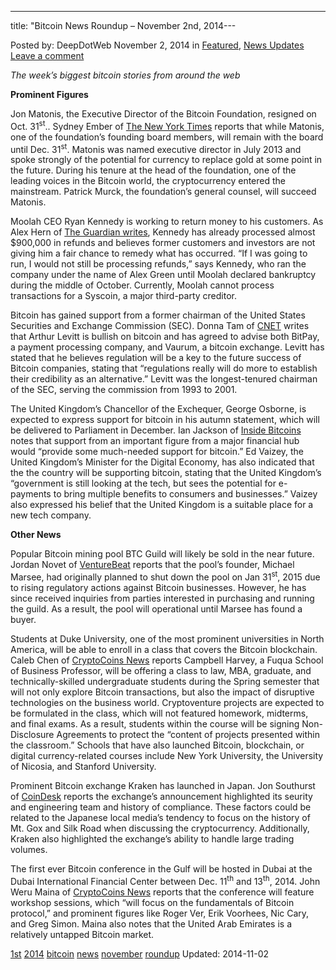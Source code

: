 ---
title: "Bitcoin News Roundup – November 2nd, 2014---

<article class="post-listing post-7930 post type-post status-publish format-standard has-post-thumbnail hentry  tag-1st tag-1779 tag-bitcoin tag-news tag-november tag-roundup">
Posted by: DeepDotWeb
<span>November 2, 2014</span>
<span>in <a href="https://www.deepdotweb.com/category/deepdot-news/" rel="category tag">Featured</a>, <a href="https://www.deepdotweb.com/category/news-updates/" rel="category tag">News Updates</a></span>
<a href="/2014/11/02/bitcoin-news-roundup-november-2st-2014/#respond">Leave a comment</a></span>
</p>
<p><em>The week&#8217;s biggest bitcoin stories from around the web</em></p>
<p><strong>Prominent Figures</strong></p>
<p>Jon Matonis, the Executive Director of the Bitcoin Foundation, resigned on Oct. 31<sup>st</sup>.. Sydney Ember of <a href="http://dealbook.nytimes.com/2014/10/30/bitcoin-foundations-executive-director-jon-matonis-resigns/">The New York Times</a> reports that while Matonis, one of the foundation&#8217;s founding board members, will remain with the board until Dec. 31<sup>st</sup>. Matonis was named executive director in July 2013 and spoke strongly of the potential for currency to replace gold at some point in the future. During his tenure at the head of the foundation, one of the leading voices in the Bitcoin world, the cryptocurrency entered the mainstream. Patrick Murck, the foundation&#8217;s general counsel, will succeed Matonis.</p>
<p>Moolah CEO Ryan Kennedy is working to return money to his customers. As Alex Hern of <a href="http://www.theguardian.com/technology/2014/oct/30/missing-bitcoin-cash-not-missing-moolah-ceo">The Guardian writes</a>, Kennedy has already processed almost $900,000 in refunds and believes former customers and investors are not giving him a fair chance to remedy what has occurred. “If I was going to run, I would not still be processing refunds,” says Kennedy, who ran the company under the name of Alex Green until Moolah declared bankruptcy during the middle of October. Currently, Moolah cannot process transactions for a Syscoin, a major third-party creditor.</p>
<p>Bitcoin has gained support from a former chairman of the United States Securities and Exchange Commission (SEC). Donna Tam of <a href="http://www.cnet.com/news/former-sec-chairman-bullish-on-bitcoin-lends-advice-to-companies/">CNET</a> writes that Arthur Levitt is bullish on bitcoin and has agreed to advise both BitPay, a payment processing company, and Vaurum, a bitcoin exchange. Levitt has stated that he believes regulation will be a key to the future success of Bitcoin companies, stating that “regulations really will do more to establish their credibility as an alternative.” Levitt was the longest-tenured chairman of the SEC, serving the commission from 1993 to 2001.</p>
<p>The United Kingdom&#8217;s Chancellor of the Exchequer, George Osborne, is expected to express support for bitcoin in his autumn statement, which will be delivered to Parliament in December. Ian Jackson of <a href="http://insidebitcoins.com/news/uk-minister-expects-bitcoin-to-benefit-consumers-and-the-wider-economy/25910">Inside Bitcoins</a> notes that support from an important figure from a major financial hub would “provide some much-needed support for bitcoin.” Ed Vaizey, the United Kingdom&#8217;s Minister for the Digital Economy, has also indicated that the the country will be supporting bitcoin, stating that the United Kingdom&#8217;s “government is still looking at the tech, but sees the potential for e-payments to bring multiple benefits to consumers and businesses.” Vaizey also expressed his belief that the United Kingdom is a suitable place for a new tech company.</p>
<p><strong>Other News</strong></p>
<p>Popular Bitcoin mining pool BTC Guild will likely be sold in the near future. Jordan Novet of <a href="http://venturebeat.com/2014/10/31/major-bitcoin-mining-pool-btc-guild-likely-being-sold-after-shutdown-warning/">VentureBeat</a> reports that the pool&#8217;s founder, Michael Marsee, had originally planned to shut down the pool on Jan 31<sup>st</sup>, 2015 due to rising regulatory actions against Bitcoin businesses. However, he has since received inquiries from parties interested in purchasing and running the guild. As a result, the pool will operational until Marsee has found a buyer.</p>
<p>Students at Duke University, one of the most prominent universities in North America, will be able to enroll in a class that covers the Bitcoin blockchain. Caleb Chen of <a href="https://www.cryptocoinsnews.com/duke-university-professor-offers-bitcoin-blockchain-themed-class-innovation-cryptoventures/">CryptoCoins News</a> reports Campbell Harvey, a Fuqua School of Business Professor, will be offering a class to law, MBA, graduate, and technically-skilled undergraduate students during the Spring semester that will not only explore Bitcoin transactions, but also the impact of disruptive technologies on the business world. Cryptoventure projects are expected to be formulated in the class, which will not featured homework, midterms, and final exams. As a result, students within the course will be signing Non-Disclosure Agreements to protect the “content of projects presented within the classroom.” Schools that have also launched Bitcoin, blockchain, or digital currency-related courses include New York University, the University of Nicosia, and Stanford University.</p>
<p>Prominent Bitcoin exchange Kraken has launched in Japan. Jon Southurst of <a href="http://www.coindesk.com/bitcoin-exchange-kraken-launches-japan/">CoinDesk</a> reports the exchange&#8217;s announcement highlighted its seurity and engineering team and history of compliance. These factors could be related to the Japanese local media&#8217;s tendency to focus on the history of Mt. Gox and Silk Road when discussing the cryptocurrency. Additionally, Kraken also highlighted the exchange&#8217;s ability to handle large trading volumes.</p>
<p>The first ever Bitcoin conference in the Gulf will be hosted in Dubai at the Dubai International Financial Center between Dec. 11<sup>th</sup> and 13<sup>th</sup>, 2014. John Weru Maina of <a href="https://www.cryptocoinsnews.com/dubai-set-host-bitcoin-conference/">CryptoCoins News</a> reports that the conference will feature workshop sessions, which “will focus on the fundamentals of Bitcoin protocol,” and prominent figures like Roger Ver, Erik Voorhees, Nic Cary, and Greg Simon. Maina also notes that the United Arab Emirates is a relatively untapped Bitcoin market.</p>
</div>
<a href="https://www.deepdotweb.com/tag/1st/" rel="tag">1st</a> <a href="https://www.deepdotweb.com/tag/2014/" rel="tag">2014</a> <a href="https://www.deepdotweb.com/tag/bitcoin/" rel="tag">bitcoin</a> <a href="https://www.deepdotweb.com/tag/news/" rel="tag">news</a> <a href="https://www.deepdotweb.com/tag/november/" rel="tag">november</a> <a href="https://www.deepdotweb.com/tag/roundup/" rel="tag">roundup</a></span> 
Updated: 2014-11-02
    
